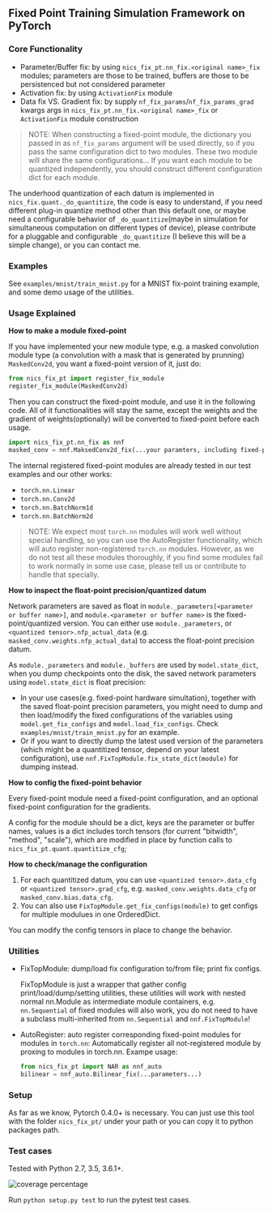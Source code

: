 ## Fixed Point Training Simulation Framework on PyTorch

### Core Functionality
- Parameter/Buffer fix: by using `nics_fix_pt.nn_fix.<original name>_fix` modules;
  parameters are those to be trained, buffers are those to be persistenced but not considered parameter
- Activation fix: by using `ActivationFix` module
- Data fix VS. Gradient fix: by supply `nf_fix_params`/`nf_fix_params_grad` kwargs args
      in `nics_fix_pt.nn_fix.<original name>_fix` or `ActivationFix` module construction

> NOTE: When constructing a fixed-point module, the dictionary you passed in as `nf_fix_params` argument will be used directly, so if you pass the same configuration dict to two modules. These two module will share the same configurations... If you want each module to be quantized independently, you should construct different configuration dict for each module.

The underhood quantization of each datum is implemented in `nics_fix.quant._do_quantitize`, the code is easy to understand, if you need different plug-in quantize method other than this default one, or maybe need a configurable behavior of `_do_quantitize`(maybe in simulation for simultaneous computation on different types of device), please contribute for a pluggable and configurable `_do_quantitize` (I believe this will be a simple change), or you can contact me.

### Examples
See `examples/mnist/train_mnist.py` for a MNIST fix-point training example, and some demo usage of the utilities.

### Usage Explained

**How to make a module fixed-point**

If you have implemented your new module type, e.g. a masked convolution module type (a convolution with a mask that is generated by prunning) `MaskedConv2d`, you want a fixed-point version of it, just do:
```python
from nics_fix_pt import register_fix_module
register_fix_module(MaskedConv2d)
```

Then you can construct the fixed-point module, and use it in the following code. All of it functionalities will stay the same, except the weights and the gradient of weights(optionally) will be converted to fixed-point before each usage.

```python
import nics_fix_pt.nn_fix as nnf
masked_conv = nnf.MaksedConv2d_fix(...your paramters, including fixed-point configs...)
```

The internal registered fixed-point modules are already tested in our test examples and our other works:

* `torch.nn.Linear`
* `torch.nn.Conv2d`
* `torch.nn.BatchNorm1d`
* `torch.nn.BatchNorm2d`

> NOTE: We expect most `torch.nn` modules will work well without special handling, so you can use the AutoRegister functionality, which will auto register non-registered `torch.nn` modules. However, as we do not test all these modules thoroughly, if you find some modules fail to work normally in some use case, please tell us or contribute to handle that specially.

**How to inspect the float-point precision/quantized datum**

Network parameters are saved as float in `module._parameters[<parameter or buffer name>]`, and `module.<parameter or buffer name>` is the fixed-point/quantized version. You can either use `module._parameters`, or `<quantized tensor>.nfp_actual_data` (e.g. `masked_conv.weights.nfp_actual_data`) to access the float-point precision datum.

As `module._parameters` and `module._buffers` are used by `model.state_dict`, when you dump checkpoints onto the disk, the saved network parameters using `model.state_dict` is float precision:
* In your use cases(e.g. fixed-point hardware simultation), together with the saved float-point precision parameters, you might need to dump and then load/modify the fixed configurations of the variables using `model.get_fix_configs` and `model.load_fix_configs`. Check `examples/mnist/train_mnist.py` for an example.
* Or if you want to directly dump the latest used version of the parameters (which might be a quantitized tensor, depend on your latest configuration), use `nnf.FixTopModule.fix_state_dict(module)` for dumping instead.

**How to config the fixed-point behavior**

Every fixed-point module need a fixed-point configuration, and an optional fixed-point configuration for the gradients.

A config for the module should be a dict, keys are the parameter or buffer names, values is a dict includes torch tensors (for current "bitwidth", "method", "scale"), which are modified in place by function calls to `nics_fix_pt.quant.quantitize_cfg`;

**How to check/manage the configuration**

1. For each quantitized datum, you can use `<quantized tensor>.data_cfg` or `<quantized tensor>.grad_cfg`, e.g. `masked_conv.weights.data_cfg` or `masked_conv.bias.data_cfg`.
2. You can also use `FixTopModule.get_fix_configs(module)` to get configs for multiple modulues in one OrderedDict.

You can modify the config tensors in place to change the behavior.

### Utilities

- FixTopModule: dump/load fix configuration to/from file; print fix configs.

  FixTopModule is just a wrapper that gather config print/load/dump/setting utilities, these utilities will work with nested normal nn.Module as intermediate module containers, e.g. `nn.Sequential` of fixed modules will also work, you do not need to have a subclass multi-inherited from `nn.Sequential` and `nnf.FixTopModule`!

- AutoRegister: auto register corresponding fixed-point modules for modules in `torch.nn`: Automatically register all not-registered module by proxing to modules in torch.nn. Exampe usage:
  ```python
  from nics_fix_pt import NAR as nnf_auto
  bilinear = nnf_auto.Bilinear_fix(...parameters...)
  ```

### Setup

As far as we know, Pytorch 0.4.0+ is necessary.
You can just use this tool with the folder `nics_fix_pt/` under your path or you can copy it to python packages path.


### Test cases

Tested with Python 2.7, 3.5, 3.6.1+.

![coverage percentage](./coverage.svg)

Run `python setup.py test` to run the pytest test cases.


